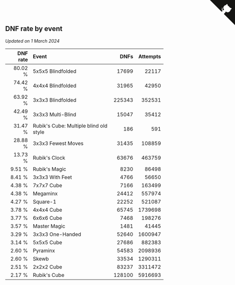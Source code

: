 ## DNF rate by event

*Updated on  1 March 2024*

| DNF rate | Event | DNFs | Attempts |
| ---: | :--- | ---: | ---: |
| 80.02 % | 5x5x5 Blindfolded | 17699 | 22117 |
| 74.42 % | 4x4x4 Blindfolded | 31965 | 42950 |
| 63.92 % | 3x3x3 Blindfolded | 225343 | 352531 |
| 42.49 % | 3x3x3 Multi-Blind | 15047 | 35412 |
| 31.47 % | Rubik's Cube: Multiple blind old style | 186 | 591 |
| 28.88 % | 3x3x3 Fewest Moves | 31435 | 108859 |
| 13.73 % | Rubik's Clock | 63676 | 463759 |
| 9.51 % | Rubik's Magic | 8230 | 86498 |
| 8.41 % | 3x3x3 With Feet | 4766 | 56650 |
| 4.38 % | 7x7x7 Cube | 7166 | 163499 |
| 4.38 % | Megaminx | 24412 | 557974 |
| 4.27 % | Square-1 | 22252 | 521087 |
| 3.78 % | 4x4x4 Cube | 65745 | 1739698 |
| 3.77 % | 6x6x6 Cube | 7468 | 198276 |
| 3.57 % | Master Magic | 1481 | 41445 |
| 3.29 % | 3x3x3 One-Handed | 52640 | 1600947 |
| 3.14 % | 5x5x5 Cube | 27686 | 882383 |
| 2.60 % | Pyraminx | 54583 | 2098936 |
| 2.60 % | Skewb | 33534 | 1290311 |
| 2.51 % | 2x2x2 Cube | 83237 | 3311472 |
| 2.17 % | Rubik's Cube | 128100 | 5916693 |


<a href="https://github.com/jonatanklosko/wca_statistics" class="github-corner" aria-label="View source on Github"><svg width="80" height="80" viewBox="0 0 250 250" style="fill:#151513; color:#fff; position: absolute; top: 0; border: 0; right: 0;" aria-hidden="true"><path d="M0,0 L115,115 L130,115 L142,142 L250,250 L250,0 Z"></path><path d="M128.3,109.0 C113.8,99.7 119.0,89.6 119.0,89.6 C122.0,82.7 120.5,78.6 120.5,78.6 C119.2,72.0 123.4,76.3 123.4,76.3 C127.3,80.9 125.5,87.3 125.5,87.3 C122.9,97.6 130.6,101.9 134.4,103.2" fill="currentColor" style="transform-origin: 130px 106px;" class="octo-arm"></path><path d="M115.0,115.0 C114.9,115.1 118.7,116.5 119.8,115.4 L133.7,101.6 C136.9,99.2 139.9,98.4 142.2,98.6 C133.8,88.0 127.5,74.4 143.8,58.0 C148.5,53.4 154.0,51.2 159.7,51.0 C160.3,49.4 163.2,43.6 171.4,40.1 C171.4,40.1 176.1,42.5 178.8,56.2 C183.1,58.6 187.2,61.8 190.9,65.4 C194.5,69.0 197.7,73.2 200.1,77.6 C213.8,80.2 216.3,84.9 216.3,84.9 C212.7,93.1 206.9,96.0 205.4,96.6 C205.1,102.4 203.0,107.8 198.3,112.5 C181.9,128.9 168.3,122.5 157.7,114.1 C157.9,116.9 156.7,120.9 152.7,124.9 L141.0,136.5 C139.8,137.7 141.6,141.9 141.8,141.8 Z" fill="currentColor" class="octo-body"></path></svg></a><style>.github-corner:hover .octo-arm{animation:octocat-wave 560ms ease-in-out}@keyframes octocat-wave{0%,100%{transform:rotate(0)}20%,60%{transform:rotate(-25deg)}40%,80%{transform:rotate(10deg)}}@media (max-width:500px){.github-corner:hover .octo-arm{animation:none}.github-corner .octo-arm{animation:octocat-wave 560ms ease-in-out}}</style>
